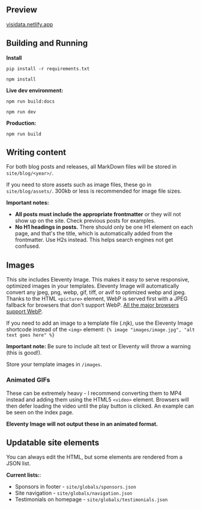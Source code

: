 ## Preview

[visidata.netlify.app](https://visidata.netlify.app)

## Building and Running 

**Install**

`pip install -r requirements.txt`

`npm install`

**Live dev environment:**

`npm run build:docs`

`npm run dev`

**Production:**

`npm run build`

## Writing content

For both blog posts and releases, all MarkDown files will be stored in `site/blog/<year>/`.

If you need to store assets such as image files, these go in `site/blog/assets/`.
300kb or less is recommended for image file sizes. 

**Important notes:**

* **All posts must include the appropriate frontmatter** or they will not show up on the site. Check previous posts for examples.
* **No H1 headings in posts.** There should only be one H1 element on each page, and that's the title, which is automatically added from the frontmatter. Use H2s instead. This helps search engines not get confused.

## Images

This site includes Eleventy Image. This makes it easy to serve responsive, optimized images in your templates.
Eleventy Image will automatically convert any jpeg, png, webp, gif, tiff, or avif to optimized webp and jpeg. Thanks to the HTML `<picture>` element, WebP is served first with a JPEG fallback for browsers that don't support WebP. [All the major browsers support WebP](https://caniuse.com/?search=webp). 

If you need to add an image to a template file (.njk), use the Eleventy Image shortcode instead of the `<img>` element:
`{% image "images/image.jpg", "alt text goes here" %}`

**Important note:** Be sure to include alt text or Eleventy will throw a warning (this is good!).

Store your template images in `/images`.

### Animated GIFs
These can be extremely heavy - I recommend converting them to MP4 instead and adding them using the HTML5 `<video>` element. Browsers will then defer loading the video until the play button is clicked. An example can be seen on the index page.

**Eleventy Image will not output these in an animated format.**

## Updatable site elements

You can always edit the HTML, but some elements are rendered from a JSON list.

**Current lists:**:

* Sponsors in footer - `site/globals/sponsors.json`
* Site navigation - `site/globals/navigation.json`
* Testimonials on homepage - `site/globals/testimonials.json`